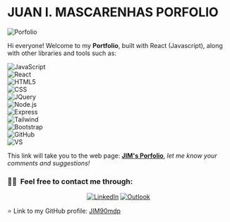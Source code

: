 # **JUAN I. MASCARENHAS PORFOLIO**

![Porfolio](/jim-porfolio//src/assets/portada-porfolio.png)

Hi everyone! Welcome to my **Portfolio**, built with React (Javascript), along with other libraries and tools such as:


![JavaScript](https://img.shields.io/badge/-JavaScript-696969?style=flat&logo=javascript)  
![React](https://img.shields.io/badge/-React-696969?style=flat&logo=react)  
![HTML5](https://img.shields.io/badge/-HTML5-696969?style=flat&logo=HTML5)  
![CSS](https://img.shields.io/badge/-CSS-696969?style=flat&logo=CSS3&logoColor=1572B6)  
![JQuery](https://img.shields.io/badge/jQuery-696969?style=flat&logo=jquery&logoColor=white)  
![Node.js](https://img.shields.io/badge/-Node.js-696969?style=flat&logo=node.js)  
![Express](https://img.shields.io/badge/-Express-696969?style=flat&logo=express)  
![Tailwind](https://img.shields.io/badge/-Tailwind-696969?style=flat&logo=tailwind-css&logoColor=white)  
![Bootstrap](https://img.shields.io/badge/Bootstrap-696969?style=flat&logo=bootstrap&logoColor=white)  
![GitHub](https://img.shields.io/badge/-GitHub-696969?style=flat&logo=github)  
![VS](https://img.shields.io/badge/-Visual_Studio_Code-696969?style=flat&logo=visual%20studio&logoColor=blue)

This link will take you to the web page: **[JIM's Porfolio](https://jim-countries-vbeb.vercel.app/ "JIM's Porfolio")**, _let me know your comments and suggestions!_

<h3> 🤝🏻 &nbsp;Feel free to contact me through: </h3>

<p align="center">
<a href="https://www.linkedin.com/in/mascarenhas-developer/"><img alt="LinkedIn" src="https://img.shields.io/badge/LinkedIn-Juan%20Ignacio%20Mascarenhas-blue?style=flat-square&logo=linkedin"></a>
<a href="mailto:juanignaciomascarenhas@gmail.com"><img alt="Outlook" src="https://img.shields.io/badge/MS-Outlook-blue?style=flat-square&logo=microsoft-outlook&logoColor=white"></a>
</p>

⭐️ Link to my GitHub profile: [JIM90mdp](https://github.com/JIM90mdp)
